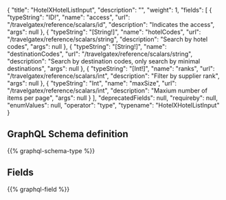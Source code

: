 {
  "title": "HotelXHotelListInput",
  "description": "",
  "weight": 1,
  "fields": [
    {
      "typeString": "ID!",
      "name": "access",
      "url": "/travelgatex/reference/scalars/id",
      "description": "Indicates the access",
      "args": null
    },
    {
      "typeString": "[String!]",
      "name": "hotelCodes",
      "url": "/travelgatex/reference/scalars/string",
      "description": "Search by hotel codes",
      "args": null
    },
    {
      "typeString": "[String!]",
      "name": "destinationCodes",
      "url": "/travelgatex/reference/scalars/string",
      "description": "Search by destination codes, only search by minimal destinations",
      "args": null
    },
    {
      "typeString": "[Int!]",
      "name": "ranks",
      "url": "/travelgatex/reference/scalars/int",
      "description": "Filter by supplier rank",
      "args": null
    },
    {
      "typeString": "Int",
      "name": "maxSize",
      "url": "/travelgatex/reference/scalars/int",
      "description": "Maxium number of items per page",
      "args": null
    }
  ],
  "deprecatedFields": null,
  "requireby": null,
  "enumValues": null,
  "operator": "type",
  "typename": "HotelXHotelListInput"
}
## GraphQL Schema definition

{{% graphql-schema-type %}}

## Fields

{{% graphql-field %}}
